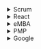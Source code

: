 <details><summary>Scrum</summary>
<p>

[Scrum Glossary](https://www.scrum.org/scrum-glossary)

</p>
</details>

<details><summary>React</summary>
<p>

[ReactJS](https://reactjs.org/)

</p>
</details>

<details><summary>eMBA</summary>
<p>

[Smartly](https://smart.ly/dashboard)

</p>
</details>

<details><summary>PMP</summary>
<p>

[PMBOK 6th edition](https://www.pmi.org/pmbok-guide-standards/foundational/pmbok/sixth-edition)

[LinkedIn Cert Prep - DONE](https://www.linkedin.com/learning/cert-prep-project-management-professional-pmp/develop-project-charter)
</p>
</details>


<details><summary>Google</summary>
<p>

[Conversational Design](https://designguidelines.withgoogle.com/conversation/conversation-design/what-is-conversation-design.html#what-is-conversation-design-conversation-for-computers)

[Firebase](https://console.firebase.google.com/u/0/)

[DialogFlow](https://console.dialogflow.com)

[Actions Console](https://console.actions.google.com/u/0/)

</p>
</details>


